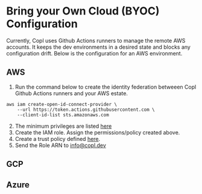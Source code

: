 
# Bring your Own Cloud (BYOC) Configuration
Currently, Copl uses Github Actions runners to manage the  remote AWS accounts. It keeps the dev environments in a desired state and blocks any configuration drift.
Below is the configuration for an AWS environment.
## AWS
1. Run the command below to create the identity federation betweeen Copl Github Actions runners and your AWS estate.

```
aws iam create-open-id-connect-provider \
    --url https://token.actions.githubusercontent.com \
    --client-id-list sts.amazonaws.com 
```
2. The minimum privileges are listed [here](iam-policy.json)
3. Create the IAM role. Assign the permissions/policy created above.
4. Create a trust policy defined [here](trust-policy.json).
5. Send the Role ARN to info@copl.dev

## GCP
## Azure

